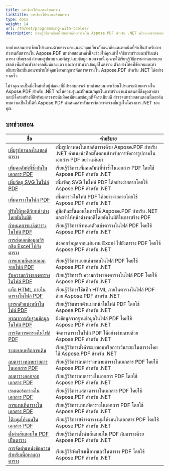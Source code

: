 ```yaml
---
title: การเขียนโปรแกรมด้วยตาราง
linktitle: การเขียนโปรแกรมด้วยตาราง
type: docs
weight: 14
url: /th/net/programming-with-tables/
description: เรียนรู้วิธีการเขียนโปรแกรมด้วยตารางใน Aspose.PDF สำหรับ .NET พร้อมบทช่วยสอนทีละขั้นตอน
---
```

บทช่วยสอนการเขียนโปรแกรมด้วยตารางจะแนะนำคุณเกี่ยวกับแนวคิดและเทคนิคที่จำเป็นสำหรับการทำงานกับตารางใน Aspose.PDF บทช่วยสอนเหล่านี้จะช่วยให้คุณเข้าใจวิธีการสร้างและปรับแต่งตาราง เพิ่มเซลล์ กำหนดรูปแบบ และจัดรูปแบบข้อมูล นอกจากนี้ คุณจะได้เรียนรู้วิธีการผสานและแยกเซลล์ เพิ่มส่วนหัวของคอลัมน์และแถว และการคำนวณข้อมูลในตาราง ตัวอย่างโค้ดที่ชัดเจนและคำอธิบายทีละขั้นตอนจะช่วยให้คุณเชี่ยวชาญการจัดการตารางใน Aspose.PDF สำหรับ .NET ได้อย่างรวดเร็ว

ไม่ว่าคุณจะเป็นมือใหม่หรือผู้พัฒนาที่มีประสบการณ์ บทช่วยสอนการเขียนโปรแกรมด้วยตารางใน Aspose.PDF สำหรับ .NET จะให้ความรู้และทักษะแก่คุณในการสร้างงานนำเสนอที่ดึงดูดสายตาและมีโครงสร้างที่ดีพร้อมตารางระดับมืออาชีพและข้อมูลที่จัดระเบียบดี สำรวจบทช่วยสอนตอนนี้และค้นพบความเป็นไปได้ที่ Aspose.PDF นำเสนอสำหรับการจัดการตารางขั้นสูงในโครงการ .NET ของคุณ

## บทช่วยสอน
| ชื่อ | คำอธิบาย |
| --- | --- | 
| [เพิ่มรูปภาพลงในเซลล์ตาราง](./add-image-in-a-table-cell/) | เพิ่มรูปภาพลงในเซลล์ตารางด้วย Aspose.PDF สำหรับ .NET คำแนะนำทีละขั้นตอนสำหรับการจัดการรูปภาพในเอกสาร PDF อย่างแม่นยำ |  
| [เพิ่มคอลัมน์ที่ซ้ำกันในเอกสาร PDF](./add-repeating-column/) | เรียนรู้วิธีการเพิ่มคอลัมน์ที่ทำซ้ำในเอกสาร PDF โดยใช้ Aspose.PDF สำหรับ .NET |  
| [เพิ่มวัตถุ SVG ในไฟล์ PDF](./add-svg-object/) | เพิ่มวัตถุ SVG ในไฟล์ PDF ได้อย่างง่ายดายโดยใช้ Aspose.PDF สำหรับ .NET |  
| [เพิ่มตารางในไฟล์ PDF](./add-table/) | เพิ่มตารางในไฟล์ PDF ได้อย่างง่ายดายโดยใช้ Aspose.PDF สำหรับ .NET |  
| [ปรับให้พอดีกับหน้าต่างโดยอัตโนมัติ](./auto-fit-to-window/) | คู่มือทีละขั้นตอนในการใช้ Aspose.PDF สำหรับ .NET และทำให้หน้าต่างพอดีโดยอัตโนมัติในการสร้าง PDF |  
| [กำหนดการแบ่งตารางในไฟล์ PDF](./determine-table-break/) | เรียนรู้วิธีการกำหนดตัวแบ่งตารางในไฟล์ PDF โดยใช้ Aspose.PDF สำหรับ .NET |  
| [การส่งออกข้อมูลเวิร์กชีต Excel ไปยังตาราง](./export-excel-worksheet-data-to-table/) | ส่งออกข้อมูลจากแผ่นงาน Excel ไปยังตาราง PDF โดยใช้ Aspose.PDF สำหรับ .NET |  
| [การแยกเส้นขอบออกจากไฟล์ PDF](./extract-border/) | เรียนรู้วิธีการแยกเส้นขอบในไฟล์ PDF โดยใช้ Aspose.PDF สำหรับ .NET |  
| [รับความกว้างของตารางในไฟล์ PDF](./get-table-width/) | เรียนรู้วิธีการรับความกว้างของตารางในไฟล์ PDF โดยใช้ Aspose.PDF สำหรับ .NET |  
| [แท็ก HTML ภายในตารางในไฟล์ PDF](./html-tags-inside-table/) | เรียนรู้วิธีการใช้แท็ก HTML ภายในตารางในไฟล์ PDF ด้วย Aspose.PDF สำหรับ .NET |  
| [แทรกตัวแบ่งหน้าในไฟล์ PDF](./insert-page-break/) | เรียนรู้วิธีแทรกตัวแบ่งหน้าในไฟล์ PDF โดยใช้ Aspose.PDF สำหรับ .NET |  
| [บูรณาการกับฐานข้อมูลในไฟล์ PDF](./integrate-with-database/) | ฝังข้อมูลจากฐานข้อมูลในไฟล์ PDF โดยใช้ Aspose.PDF สำหรับ .NET |  
| [การจัดการตารางในไฟล์ PDF](./manipulate-table/) | จัดการตารางในไฟล์ PDF ได้อย่างง่ายดายด้วย Aspose.PDF สำหรับ .NET |  
| [ระยะขอบหรือการเติม](./margins-or-padding/) | เรียนรู้วิธีการตั้งค่าระยะขอบหรือการเว้นระยะในตารางโดยใช้ Aspose.PDF สำหรับ .NET |  
| [ลบตารางหลายรายการในเอกสาร PDF](./remove-multiple-tables/) | เรียนรู้วิธีการลบตารางหลายตารางในเอกสาร PDF โดยใช้ Aspose.PDF สำหรับ .NET |  
| [ลบตารางออกจากเอกสาร PDF](./remove-table/) | เรียนรู้วิธีการลบตารางในเอกสาร PDF โดยใช้ Aspose.PDF สำหรับ .NET |  
| [เรนเดอร์ตารางในเอกสาร PDF](./render-table/) | เรียนรู้วิธีการแสดงตารางในเอกสาร PDF โดยใช้ Aspose.PDF สำหรับ .NET |  
| [การแทนที่ตารางในเอกสาร PDF](./replace-table/) | เรียนรู้วิธีการแทนที่ตารางในเอกสาร PDF โดยใช้ Aspose.PDF สำหรับ .NET |  
| [โต๊ะมุมโค้งมนในเอกสาร PDF](./rounded-corner-table/) | เรียนรู้วิธีการสร้างตารางมุมโค้งมนในเอกสาร PDF โดยใช้ Aspose.PDF สำหรับ .NET |  
| [ตั้งค่าเส้นขอบใน PDF เป็นตาราง](./set-border/) | เรียนรู้วิธีการตั้งค่าเส้นขอบใน PDF กับตารางด้วย Aspose.PDF สำหรับ .NET |  
| [การจัดตำแหน่งข้อความสำหรับเนื้อหาแถวตาราง](./text-alignment-for-table-row-content/) | เรียนรู้วิธีจัดเรียงเนื้อหาแถวในตาราง PDF โดยใช้ Aspose.PDF สำหรับ .NET |  